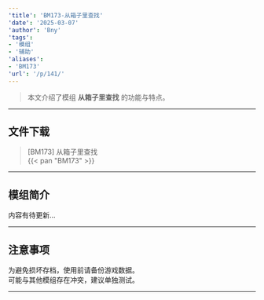 ```yaml
---
'title': 'BM173-从箱子里查找'
'date': '2025-03-07'
'author': 'Bny'
'tags':
- '模组'
- '辅助'
'aliases':
- 'BM173'
'url': '/p/141/'
---
```


> 本文介绍了模组 **从箱子里查找** 的功能与特点。

---

## 文件下载

> [BM173] 从箱子里查找  
{{< pan "BM173" >}}  

---

## 模组简介

>  
内容有待更新...  

---

## 注意事项

>  
为避免损坏存档，使用前请备份游戏数据。  
可能与其他模组存在冲突，建议单独测试。  

---

